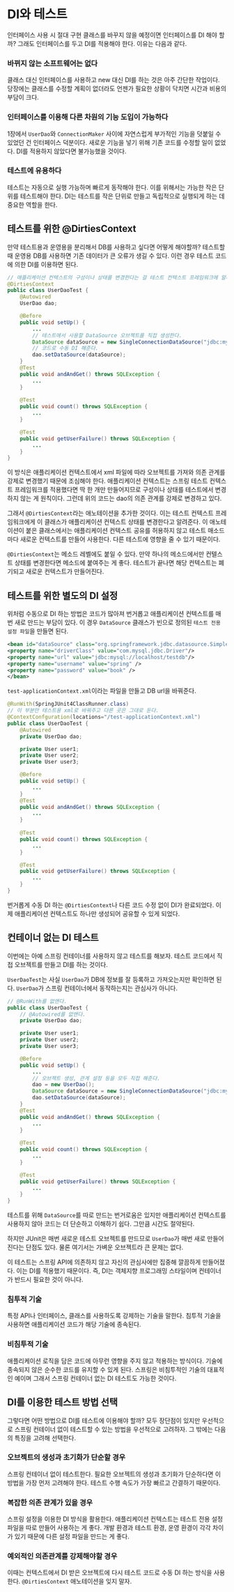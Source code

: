 # DI와 테스트

인터페이스 사용 시 절대 구현 클래스를 바꾸지 않을 예정이면 인터페이스를 DI 해야 할까? 그래도 인터페이스를 두고 DI를 적용해야 한다. 이유는 다음과 같다.

### 바뀌지 않는 소프트웨어는 없다

클래스 대신 인터페이스를 사용하고 new 대신 DI를 하는 것은 아주 간단한 작업이다. 당장에는 클래스를 수정할 계획이 없더라도 언젠가 필요한 상황이 닥치면 시간과 비용의 부담이 크다.

### 인터페이스를 이용해 다른 차원의 기능 도입이 가능하다

1장에서 `UserDao`와 `ConnectionMaker` 사이에 자연스럽게 부가적인 기능을 덧붙일 수 있었던 건 인터페이스 덕분이다. 새로운 기능을 넣기 위해 기존 코드를 수정할 일이 없었다. DI를 적용하지 않았다면 불가능했을 것이다.

### 테스트에 유용하다

테스트는 자동으로 실행 가능하며 빠르게 동작해야 한다. 이를 위해서는 가능한 작은 단위를 테스트해야 한다. DI는 테스트를 작은 단위로 만들고 독립적으로 실행되게 하는 데 중요한 역할을 한다.

## 테스트를 위한 @DirtiesContext 

만약 테스트용과 운영용을 분리해서 DB를 사용하고 싶다면 어떻게 해야할까? 테스트할 때 운영용 DB를 사용하면 기존 데이터가 큰 오류가 생길 수 있다. 이런 경우 테스트 코드에 의한 DI를 이용하면 된다.

```java
// 애플리케이션 컨텍스트의 구성이나 상태를 변경한다는 걸 테스트 컨텍스트 프레임워크에 알려준다.
@DirtiesContext
public class UserDaoTest {
    @Autowired
    UserDao dao;

    @Before
    public void setUp() {
        ...
        // 테스트에서 사용할 DataSource 오브젝트를 직접 생성한다.
        DataSource dataSource = new SingleConnectionDataSource("jdbc:mysql://localhost/testdb", "id", "pw", true);
        // 코드로 수동 DI 해준다.
        dao.setDataSource(dataSource);
    }
    @Test 
    public void andAndGet() throws SQLException {
	    ...
    }
    
    @Test
    public void count() throws SQLException {
        ...
    }

    @Test
    public void getUserFailure() throws SQLException {
        ...
    }
}
```

이 방식은 애플리케이션 컨텍스트에서 xml 파일에 따라 오브젝트를 가져와 의존 관계를 강제로 변경했기 때문에 조심해야 한다. 애플리케이션 컨텍스트는 스프링 테스트 컨텍스트 프레임워크를 적용했다면 딱 한 개만 만들어지므로 구성이나 상태를 테스트에서 변경하지 않는 게 원칙이다. 그런데 위의 코드는 dao의 의존 관계를 강제로 변경하고 있다.

그래서 `@DirtiesContext`라는 애노테이션을 추가한 것이다. 이는 테스트 컨텍스트 프레임워크에게 이 클래스가 애플리케이션 컨텍스트 상태를 변경한다고 알려준다. 이 애노테이션이 붙은 클래스에서는 애플리케이션 컨텍스트 공유를 허용하지 않고 테스트 매소드마다 새로운 컨텍스트를 만들어 사용한다. 다른 테스트에 영향을 줄 수 있기 때문이다.

`@DirtiesContext`는 메소드 레벨에도 붙일 수 있다. 만약 하나의 메소드에서만 컨텔스트 상태를 변경한다면 메소드에 붙여주는 게 좋다. 테스트가 끝나면 해당 컨텍스트는 폐기되고 새로운 컨텍스트가 만들어진다.

## 테스트를 위한 별도의 DI 설정

위처럼 수동으로 DI 하는 방법은 코드가 많아져 번거롭고 애플리케이션 컨텍스트를 매번 새로 만드는 부담이 있다. 이 경우 `DataSource` 클래스가 빈으로 정의된 `테스트 전용 설정 파일`을 만들면 된다.

```xml
<bean id="dataSource" class="org.springframework.jdbc.datasource.SimpleDriverDataSource"> 
<property name="driverClass" value="com.mysql.jdbc.Driver"/> 
<property name="url" value="jdbc:mysql://localhost/testdb"/> 
<property name="username" value="spring" />
<property name="password" value="book" />
</bean>
```

`test-applicationContext.xml`이라는 파일을 만들고 DB url을 바꿔준다.

```java
@RunWith(SpringJUnit4ClassRunner.class)
// 이 부분만 테스트용 xml로 바꿔주고 다른 곳은 그대로 둔다.
@ContextConfguration(locations="/test-applicationContext.xml")
public class UserDaoTest {
    @Autowired
    private UserDao dao;

    private User user1;
    private User user2;
    private User user3;

    @Before
    public void setUp() {
        ...
    }
    @Test 
    public void andAndGet() throws SQLException {
	    ...
    }
    
    @Test
    public void count() throws SQLException {
        ...
    }

    @Test
    public void getUserFailure() throws SQLException {
        ...
    }
}
```

번거롭게 수동 DI 하는 `@DirtiesContext`나 다른 코드 수정 없이 DI가 완료되었다. 이제 애플리케이션 컨텍스트도 하나만 생성되어 공유할 수 있게 되었다.

## 컨테이너 없는 DI 테스트

이번에는 아예 스프링 컨테이너를 사용하지 않고 테스트를 해보자. 테스트 코드에서 직접 오브젝트를 만들고 DI를 하는 것이다.

`UserDaoTest`는 사실 `UserDao`가 DB에 정보를 잘 등록하고 가져오는지만 확인하면 된다. `UserDao`가 스프링 컨테이너에서 동작하는지는 관심사가 아니다.

```java
// @RunWith를 없앤다.
public class UserDaoTest {
    // @Autowired를 없앤다.
    private UserDao dao;

    private User user1;
    private User user2;
    private User user3;

    @Before
    public void setUp() {
        ...
        // 오브젝트 생성, 관계 설정 등을 모두 직접 해준다.
        dao = new UserDao();
        DataSource dataSource = new SingleConnectionDataSource("jdbc:mysql://localhost/testdb", "id", "pw", true);
        dao.setDataSource(dataSource);
    }
    @Test 
    public void andAndGet() throws SQLException {
	    ...
    }
    
    @Test
    public void count() throws SQLException {
        ...
    }

    @Test
    public void getUserFailure() throws SQLException {
        ...
    }
}
```

테스트를 위해 `DataSource`를 따로 만드는 번거로움은 있지만 애플리케이션 컨텍스트를 사용하지 않아 코드는 더 단순하고 이해하기 쉽다. 그만큼 시간도 절약된다.

하지만 JUnit은 매번 새로운 테스트 오브젝트를 만드므로 `UserDao`가 매번 새로 만들어진다는 단점도 있다. 물론 여기서는 가벼운 오브젝트라 큰 문제는 없다.

이 테스트는 스프링 API에 의존하지 않고 자신의 관심사에만 집중해 깔끔하게 만들어졌다. 이는 DI를 적용했기 때문이다. 즉, DI는 객체지향 프로그래밍 스타일이며 컨테이너가 반드시 필요한 것이 아니다.

### 침투적 기술

특정 API나 인터페이스, 클래스를 사용하도록 강제하는 기술을 말한다. 침투적 기술을 사용하면 애플리케이션 코드가 해당 기술에 종속된다.

### 비침투적 기술

애플리케이션 로직을 담은 코드에 아무런 영향을 주지 않고 적용하는 방식이다. 기술에 종속되지 않은 순수한 코드를 유지할 수 있게 된다. 스프링은 비침투적인 기술의 대표적인 예이며 그래서 스프링 컨테이너 없는 DI 테스트도 가능한 것이다.

## DI를 이용한 테스트 방법 선택

그렇다면 어떤 방법으로 DI를 테스트에 이용해야 할까? 모두 장단점이 있지만 우선적으로 스프링 컨테이너 없이 테스트할 수 있는 방법을 우선적으로 고려하자. 그 밖에는 다음의 특징을 고려해 선택한다.
 
### 오브젝트의 생성과 초기화가 단순할 경우

스프링 컨테이너 없이 테스트한다. 필요한 오브젝트의 생성과 초기화가 단순하다면 이 방법을 가장 먼저 고려해야 한다. 테스트 수행 속도가 가장 빠르고 간결하기 때문이다.

### 복잡한 의존 관계가 있을 경우

스프링 설정을 이용한 DI 방식을 활용한다. 애플리케이션 컨텍스트는 테스트 전용 설정 파일을 따로 만들어 사용하는 게 좋다. 개발 환경과 테스트 환경, 운영 환경이 각각 차이가 있기 때문에 다른 설정 파일을 만드는 게 좋다.

### 예외적인 의존관계를 강제해야할 경우

이때는 컨텍스트에서 DI 받은 오브젝트에 다시 테스트 코드로 수동 DI 하는 방식을 사용한다. `@DirtiesContext` 애노테이션을 잊지 말자.